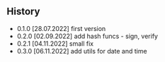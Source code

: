 ## History 
* 0.1.0 [28.07.2022] first version
* 0.2.0 [02.09.2022] add hash funcs - sign, verify
* 0.2.1 [04.11.2022] small fix
* 0.3.0 [06.11.2022] add utils for date and time
